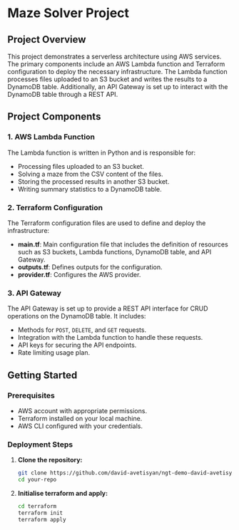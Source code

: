 # Maze Solver Project

## Project Overview

This project demonstrates a serverless architecture using AWS services. The primary components include an AWS Lambda function and Terraform configuration to deploy the necessary infrastructure. The Lambda function processes files uploaded to an S3 bucket and writes the results to a DynamoDB table. Additionally, an API Gateway is set up to interact with the DynamoDB table through a REST API.

## Project Components

### 1. AWS Lambda Function
The Lambda function is written in Python and is responsible for:
- Processing files uploaded to an S3 bucket.
- Solving a maze from the CSV content of the files.
- Storing the processed results in another S3 bucket.
- Writing summary statistics to a DynamoDB table.

### 2. Terraform Configuration
The Terraform configuration files are used to define and deploy the infrastructure:
- **main.tf**: Main configuration file that includes the definition of resources such as S3 buckets, Lambda functions, DynamoDB table, and API Gateway.
- **outputs.tf**: Defines outputs for the configuration.
- **provider.tf**: Configures the AWS provider.

### 3. API Gateway
The API Gateway is set up to provide a REST API interface for CRUD operations on the DynamoDB table. It includes:
- Methods for `POST`, `DELETE`, and `GET` requests.
- Integration with the Lambda function to handle these requests.
- API keys for securing the API endpoints.
- Rate limiting usage plan.


## Getting Started

### Prerequisites
- AWS account with appropriate permissions.
- Terraform installed on your local machine.
- AWS CLI configured with your credentials.

### Deployment Steps

1. **Clone the repository:**
    ```sh
    git clone https://github.com/david-avetisyan/ngt-demo-david-avetisyan.git
    cd your-repo
    ```

2. **Initialise terraform and apply:**
    ```sh
    cd terraform
    terraform init
    terraform apply
    ```
